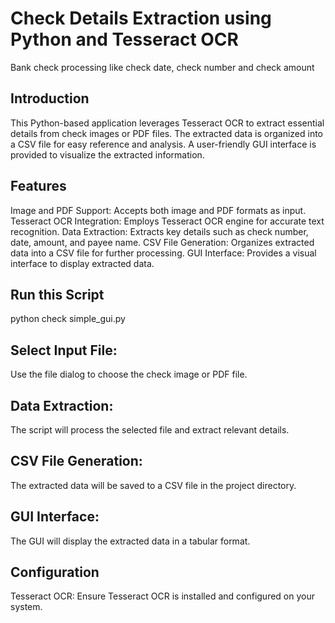 # Check Details Extraction using Python and Tesseract OCR
Bank check processing like check date, check number and check amount


## Introduction

This Python-based application leverages Tesseract OCR to extract essential details from check images or PDF files. The extracted data is organized into a CSV file for easy reference and analysis. A user-friendly GUI interface is provided to visualize the extracted information.

## Features

Image and PDF Support: Accepts both image and PDF formats as input.
Tesseract OCR Integration: Employs Tesseract OCR engine for accurate text recognition.
Data Extraction: Extracts key details such as check number, date, amount, and payee name.
CSV File Generation: Organizes extracted data into a CSV file for further processing.
GUI Interface: Provides a visual interface to display extracted data.
## Run this Script
python check simple_gui.py

## Select Input File:

Use the file dialog to choose the check image or PDF file.
## Data Extraction:

The script will process the selected file and extract relevant details.
## CSV File Generation:

The extracted data will be saved to a CSV file in the project directory.
## GUI Interface:

The GUI will display the extracted data in a tabular format.
## Configuration

Tesseract OCR: Ensure Tesseract OCR is installed and configured on your system.
